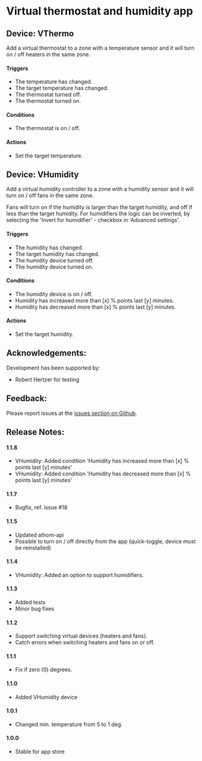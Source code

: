 # Virtual thermostat and humidity app

## Device: VThermo

Add a virtual thermostat to a zone with a temperature sensor and it will turn on / off heaters in the same zone.

#### Triggers

- The temperature has changed.
- The target temperature has changed.
- The thermostat turned off.
- The thermostat turned on.

#### Conditions

- The thermostat is on / off.

#### Actions

- Set the target temperature.

## Device: VHumidity

Add a virtual humidity controller to a zone with a humidity sensor and it will turn on / off fans in the same zone.

Fans will turn on if the humidity is larger than the target humidity, and off if less than the target humidity.  For humidifiers the logic can be inverted, by selecting the 'Invert for humidifier' - checkbox in 'Advanced settings'.

#### Triggers

- The humidity has changed.
- The target humidity has changed.
- The humidity device turned off.
- The humidity device turned on.

#### Conditions

- The humidity device is on / off.
- Humidity has increased more than [x] % points last [y] minutes.
- Humidity has decreased more than [x] % points last [y] minutes.

#### Actions

- Set the target humidity.

## Acknowledgements:

Development has been supported by:   
* Robert Hertzer for testing

## Feedback:

Please report issues at the [issues section on Github](https://github.com/balmli/no.almli.thermostat/issues).

## Release Notes:

#### 1.1.8

- VHumidity: Added condition 'Humidity has increased more than [x] % points last [y] minutes'
- VHumidity: Added condition 'Humidity has decreased more than [x] % points last [y] minutes'

#### 1.1.7

- Bugfix, ref. issue #18

#### 1.1.5

- Updated athom-api
- Possible to turn on / off directly from the app (quick-toggle, device must be reinstalled)

#### 1.1.4

- VHumidity: Added an option to support humidifiers.

#### 1.1.3

- Added tests
- Minor bug fixes

#### 1.1.2

- Support switching virtual devices (heaters and fans).
- Catch errors when switching heaters and fans on or off.

#### 1.1.1

- Fix if zero (0) degrees.

#### 1.1.0

- Added VHumidity device

#### 1.0.1

- Changed min. temperature from 5 to 1 deg.

#### 1.0.0

- Stable for app store
